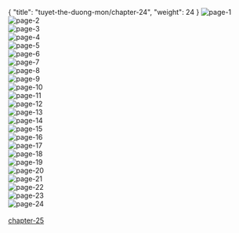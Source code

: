 { "title": "tuyet-the-duong-mon/chapter-24", "weight": 24 }
<img src="tuyet-the-duong-mon_0024_01-91be40c13c09c7361d0567fc9d883170.webp" alt="page-1" origin="http://3.bp.blogspot.com/-RXhNz1QbeKQ/VVNq0NiWxpI/AAAAAAAAmNE/aiafAc04LxY/s0/Dau-La-Dai-Luc-2-Chapter-23-P-2.jpg"><br/>
<img src="tuyet-the-duong-mon_0024_02-2209d9393f9000ca932d221291524f74.webp" alt="page-2" origin="http://3.bp.blogspot.com/-rWgkl-s34O0/VVNq1MHtfaI/AAAAAAAAmNM/As0QVCZNJcM/s0/Dau-La-Dai-Luc-2-Chapter-23-P-3.jpg"><br/>
<img src="tuyet-the-duong-mon_0024_03-b45e8146348bd9a2bffa5e184a12e457.webp" alt="page-3" origin="http://3.bp.blogspot.com/-iod_Nur07sg/VVNq2OrMavI/AAAAAAAAmNU/qJlMAm_cEmo/s0/Dau-La-Dai-Luc-2-Chapter-23-P-4.jpg"><br/>
<img src="tuyet-the-duong-mon_0024_04-ca4ba187374edb71dd69a12d558feea6.webp" alt="page-4" origin="http://3.bp.blogspot.com/-mE_QZeDPaOg/VVNq3dZqRXI/AAAAAAAAmNc/Me8tymHrXrQ/s0/Dau-La-Dai-Luc-2-Chapter-23-P-5.jpg"><br/>
<img src="tuyet-the-duong-mon_0024_05-65d7632ad527910fcb7172e5391621e3.webp" alt="page-5" origin="http://3.bp.blogspot.com/-mTuoGcCRN0g/VVNq4g-HPAI/AAAAAAAAmNk/zF4hw19IoCc/s0/Dau-La-Dai-Luc-2-Chapter-23-P-6.jpg"><br/>
<img src="tuyet-the-duong-mon_0024_06-6594522fb8932e9e7374a2038bf47326.webp" alt="page-6" origin="http://3.bp.blogspot.com/-jkSxB4-gXSs/VVNq6X5XNWI/AAAAAAAAmNs/lbLSPR2pNnQ/s0/Dau-La-Dai-Luc-2-Chapter-23-P-7.jpg"><br/>
<img src="tuyet-the-duong-mon_0024_07-40df280c0f75b1ef2a79034ad3cf703b.webp" alt="page-7" origin="http://3.bp.blogspot.com/-duRpfV8IgPg/VVNq75zsd2I/AAAAAAAAmN0/WPtXU8yr7SM/s0/Dau-La-Dai-Luc-2-Chapter-23-P-8.jpg"><br/>
<img src="tuyet-the-duong-mon_0024_08-8ed400ee249a48e3a15e99141232a4d2.webp" alt="page-8" origin="http://3.bp.blogspot.com/-PQaAZakU7kU/VVNq9BPsd6I/AAAAAAAAmN8/Ca2atbv9Za0/s0/Dau-La-Dai-Luc-2-Chapter-23-P-9.jpg"><br/>
<img src="tuyet-the-duong-mon_0024_09-85a482fc48f5c8c1a8add50e01b3d7b2.webp" alt="page-9" origin="http://3.bp.blogspot.com/-mcJ5R5OIcxg/VVNq-Rm4aqI/AAAAAAAAmOE/mXSfkwsvb_8/s0/Dau-La-Dai-Luc-2-Chapter-23-P-10.jpg"><br/>
<img src="tuyet-the-duong-mon_0024_10-3d6ec31e7d6a77271e1754c206cc7a15.webp" alt="page-10" origin="http://3.bp.blogspot.com/-vblhQUzN17A/VVNq_u9wN0I/AAAAAAAAmOM/9MB70PComw4/s0/Dau-La-Dai-Luc-2-Chapter-23-P-11.jpg"><br/>
<img src="tuyet-the-duong-mon_0024_11-36b89a35cbb4b0f753898a81e6351860.webp" alt="page-11" origin="http://3.bp.blogspot.com/-ysJWqxcherM/VVNrAnjPzKI/AAAAAAAAmOU/V4n9PArJHqk/s0/Dau-La-Dai-Luc-2-Chapter-23-P-12.jpg"><br/>
<img src="tuyet-the-duong-mon_0024_12-ab394e2d05ea90c9c98e02788c797d0c.webp" alt="page-12" origin="http://3.bp.blogspot.com/-fE2ccH1B33Y/VVNrBgUYJiI/AAAAAAAAmOc/yQBZCK16DTo/s0/Dau-La-Dai-Luc-2-Chapter-23-P-13.jpg"><br/>
<img src="tuyet-the-duong-mon_0024_13-855843f860027e8653248ff53c76191d.webp" alt="page-13" origin="http://3.bp.blogspot.com/-xaRPuC4u3S8/VVNrCrAxOCI/AAAAAAAAmOk/CxdsHOaXUwI/s0/Dau-La-Dai-Luc-2-Chapter-23-P-14.jpg"><br/>
<img src="tuyet-the-duong-mon_0024_14-1dafa2bae69cae69b4643b186b148306.webp" alt="page-14" origin="http://3.bp.blogspot.com/-pE7j9ZXDR0w/VVNrDyM2TlI/AAAAAAAAmOs/MCrWjKR80YE/s0/Dau-La-Dai-Luc-2-Chapter-23-P-15.jpg"><br/>
<img src="tuyet-the-duong-mon_0024_15-2bcdac7097393e84aa8af7148a11b7f8.webp" alt="page-15" origin="http://3.bp.blogspot.com/-PsWq8iJuO-o/VVNrE0lBQRI/AAAAAAAAmO0/KqYs7_FlcJA/s0/Dau-La-Dai-Luc-2-Chapter-23-P-16.jpg"><br/>
<img src="tuyet-the-duong-mon_0024_16-7677cc0c5beaeabc17f235afa8fdb730.webp" alt="page-16" origin="http://3.bp.blogspot.com/-M31u2kl-boY/VVNrGL1o5KI/AAAAAAAAmO8/S8gGsiPLTJ4/s0/Dau-La-Dai-Luc-2-Chapter-23-P-17.jpg"><br/>
<img src="tuyet-the-duong-mon_0024_17-97b3669ea40d718672d3c84629dfc1f6.webp" alt="page-17" origin="http://3.bp.blogspot.com/-qNb_JzqKjx8/VVNrHeDO9yI/AAAAAAAAmPE/H0JeNFtXaAc/s0/Dau-La-Dai-Luc-2-Chapter-23-P-18.jpg"><br/>
<img src="tuyet-the-duong-mon_0024_18-a715522f5f19d71fcf434849fb351fb7.webp" alt="page-18" origin="http://3.bp.blogspot.com/-ShrjDR_ovEU/VVNrIcFHeWI/AAAAAAAAmPM/3fum8oSvAOE/s0/Dau-La-Dai-Luc-2-Chapter-23-P-19.jpg"><br/>
<img src="tuyet-the-duong-mon_0024_19-9134413b01e1869f852252f976f63636.webp" alt="page-19" origin="http://3.bp.blogspot.com/-G4gMhK9GOkg/VVNrJ6qLT0I/AAAAAAAAmPU/RqN6cpsZafU/s0/Dau-La-Dai-Luc-2-Chapter-23-P-20.jpg"><br/>
<img src="tuyet-the-duong-mon_0024_20-6717aa0b7023a53f3d80a75998fc6b07.webp" alt="page-20" origin="http://3.bp.blogspot.com/-_ZGSqAX7Rik/VVNrK3J3hsI/AAAAAAAAmPc/22XoeHW9keE/s0/Dau-La-Dai-Luc-2-Chapter-23-P-21.jpg"><br/>
<img src="tuyet-the-duong-mon_0024_21-d829ef9d883cb6877a8ce1fc97209fab.webp" alt="page-21" origin="http://3.bp.blogspot.com/-ICMMhWf-onY/VVNrN7yoyZI/AAAAAAAAmPk/7a_yWQLeGEU/s0/Dau-La-Dai-Luc-2-Chapter-23-P-22.jpg"><br/>
<img src="tuyet-the-duong-mon_0024_22-735d930b1b4a6141933ac0e7a59a31e2.webp" alt="page-22" origin="http://3.bp.blogspot.com/-E8oFgQrsnVs/VVNrPPMAsuI/AAAAAAAAmPs/o6n9RkPOzu4/s0/Dau-La-Dai-Luc-2-Chapter-23-P-23.jpg"><br/>
<img src="tuyet-the-duong-mon_0024_23-63790879ca21d10cb8e48ba9c5964f8b.webp" alt="page-23" origin="http://3.bp.blogspot.com/-7_jAgPufq4Y/VVNrQaXV2MI/AAAAAAAAmP0/O8jYGYpTEtg/s0/Dau-La-Dai-Luc-2-Chapter-23-P-24.jpg"><br/>
<img src="tuyet-the-duong-mon_0024_24-7cccff43fcc939e5f9f3745b04026154.webp" alt="page-24" origin="http://3.bp.blogspot.com/-Pw8KTPXJ_A8/VVNrSNmr-dI/AAAAAAAAmP8/JCYF-2jl7Xg/s0/Dau-La-Dai-Luc-2-Chapter-23-P-25.jpg"><br/>
<br/><a class="nextchap" href="/tuyet-the-duong-mon/chapter-25">chapter-25</a>

